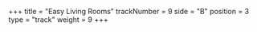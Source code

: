 +++
title = "Easy Living Rooms"
trackNumber = 9
side = "B"
position = 3
type = "track"
weight = 9
+++

